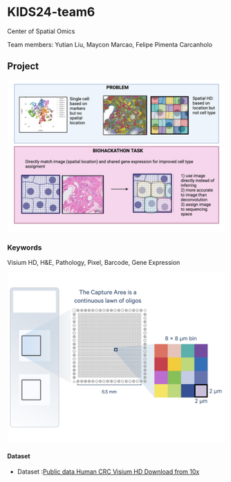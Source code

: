 # KIDS24-team6

Center of Spatial Omics

Team members:
    Yutian Liu, Maycon Marcao, Felipe Pimenta Carcanholo


## Project

![alt text](Images/image.png)

### Keywords

Visium HD, H&E, Pathology, Pixel, Barcode, Gene Expression

![alt text](Images/VisiumHD.png)

#### Dataset

- Dataset :[Public data Human CRC Visium HD Download from 10x](https://www.10xgenomics.com/datasets/visium-hd-cytassist-gene-expression-libraries-of-human-crc)